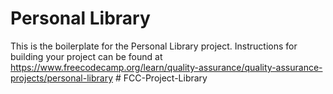 # Personal Library

This is the boilerplate for the Personal Library project. Instructions for building your project can be found at https://www.freecodecamp.org/learn/quality-assurance/quality-assurance-projects/personal-library
#   F C C - P r o j e c t - L i b r a r y  
 